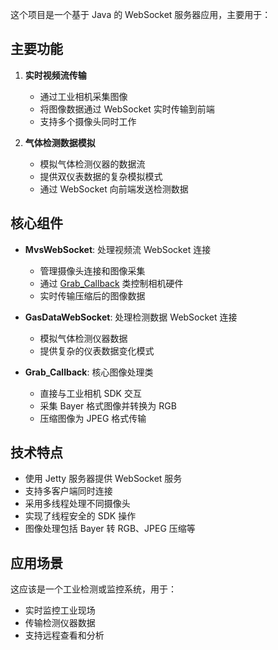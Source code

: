 这个项目是一个基于 Java 的 WebSocket 服务器应用，主要用于：

## 主要功能

1. **实时视频流传输**
   - 通过工业相机采集图像
   - 将图像数据通过 WebSocket 实时传输到前端
   - 支持多个摄像头同时工作

2. **气体检测数据模拟**
   - 模拟气体检测仪器的数据流
   - 提供双仪表数据的复杂模拟模式
   - 通过 WebSocket 向前端发送检测数据

## 核心组件

- **MvsWebSocket**: 处理视频流 WebSocket 连接
  - 管理摄像头连接和图像采集
  - 通过 [Grab_Callback](file://C:\Users\26487\Desktop\mvsWebSocket\mvsWebSocket\src\main\java\Grab_Callback.java#L26-L510) 类控制相机硬件
  - 实时传输压缩后的图像数据

- **GasDataWebSocket**: 处理检测数据 WebSocket 连接
  - 模拟气体检测仪器数据
  - 提供复杂的仪表数据变化模式

- **Grab_Callback**: 核心图像处理类
  - 直接与工业相机 SDK 交互
  - 采集 Bayer 格式图像并转换为 RGB
  - 压缩图像为 JPEG 格式传输

## 技术特点

- 使用 Jetty 服务器提供 WebSocket 服务
- 支持多客户端同时连接
- 采用多线程处理不同摄像头
- 实现了线程安全的 SDK 操作
- 图像处理包括 Bayer 转 RGB、JPEG 压缩等

## 应用场景

这应该是一个工业检测或监控系统，用于：
- 实时监控工业现场
- 传输检测仪器数据
- 支持远程查看和分析